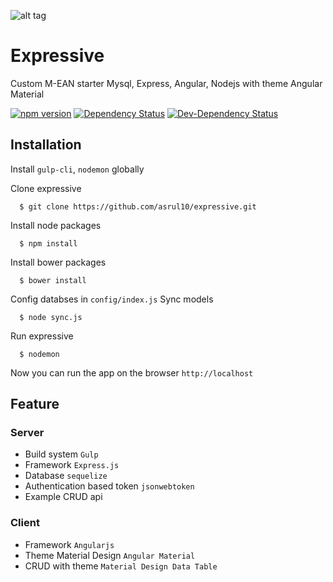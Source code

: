 ![alt tag](https://raw.githubusercontent.com/asrul10/expressive/master/public/images/expressive.png)
# Expressive
Custom M-EAN starter Mysql, Express, Angular, Nodejs with theme Angular Material

[![npm version](https://img.shields.io/npm/v/expressive-angular.svg)](https://www.npmjs.com/package/expressive-angular)
[![Dependency Status](https://img.shields.io/david/asrul10/expressive.svg)](https://github.com/asrul10/expressive)
[![Dev-Dependency Status](https://img.shields.io/david/dev/asrul10/expressive.svg)](https://github.com/asrul10/expressive)

## Installation
Install `gulp-cli`, `nodemon` globally

Clone expressive
```
  $ git clone https://github.com/asrul10/expressive.git
```

Install node packages
```
  $ npm install
```

Install bower packages
```
  $ bower install
```

Config databses in `config/index.js`
Sync models
```
  $ node sync.js
```

Run expressive
```
  $ nodemon
```

Now you can run the app on the browser `http://localhost`

## Feature

### Server
  - Build system `Gulp`
  - Framework `Express.js`
  - Database `sequelize`
  - Authentication based token `jsonwebtoken`
  - Example CRUD api

### Client
  - Framework `Angularjs`
  - Theme Material Design `Angular Material`
  - CRUD with theme `Material Design Data Table`

